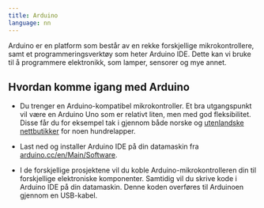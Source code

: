 ```yaml
---
title: Arduino
language: nn
---
```


Arduino er en platform som består av en rekke forskjellige mikrokontrollere,
samt et programmeringsverktøy som heter Arduino IDE. Dette kan vi bruke til å
programmere elektronikk, som lamper, sensorer og mye annet.

## Hvordan komme igang med Arduino

+ Du trenger en Arduino-kompatibel mikrokontroller. Et bra utgangspunkt vil
  være en Arduino Uno som er relativt liten, men med god fleksibilitet. Disse
  får du for eksempel tak i gjennom både norske og
  [utenlandske nettbutikker](https://store.arduino.cc/) for noen hundrelapper.

+ Last ned og installer Arduino IDE på din datamaskin fra
  [arduino.cc/en/Main/Software](http://arduino.cc/en/Main/Software).

+ I de forskjellige prosjektene vil du koble Arduino-mikrokontrolleren
  din til forskjellige elektroniske komponenter. Samtidig vil du
  skrive kode i Arduino IDE på din datamaskin. Denne koden overføres
  til Arduinoen gjennom en USB-kabel.
